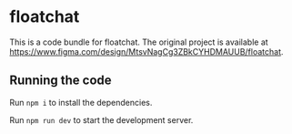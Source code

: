 
  # floatchat

  This is a code bundle for floatchat. The original project is available at https://www.figma.com/design/MtsvNagCg3ZBkCYHDMAUUB/floatchat.

  ## Running the code

  Run `npm i` to install the dependencies.

  Run `npm run dev` to start the development server.
  